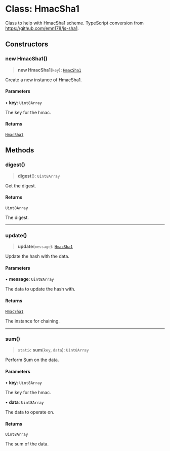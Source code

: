 # Class: HmacSha1

Class to help with HmacSha1 scheme.
TypeScript conversion from https://github.com/emn178/js-sha1.

## Constructors

### new HmacSha1()

> **new HmacSha1**(`key`): [`HmacSha1`](HmacSha1.md)

Create a new instance of HmacSha1.

#### Parameters

• **key**: `Uint8Array`

The key for the hmac.

#### Returns

[`HmacSha1`](HmacSha1.md)

## Methods

### digest()

> **digest**(): `Uint8Array`

Get the digest.

#### Returns

`Uint8Array`

The digest.

***

### update()

> **update**(`message`): [`HmacSha1`](HmacSha1.md)

Update the hash with the data.

#### Parameters

• **message**: `Uint8Array`

The data to update the hash with.

#### Returns

[`HmacSha1`](HmacSha1.md)

The instance for chaining.

***

### sum()

> `static` **sum**(`key`, `data`): `Uint8Array`

Perform Sum on the data.

#### Parameters

• **key**: `Uint8Array`

The key for the hmac.

• **data**: `Uint8Array`

The data to operate on.

#### Returns

`Uint8Array`

The sum of the data.
